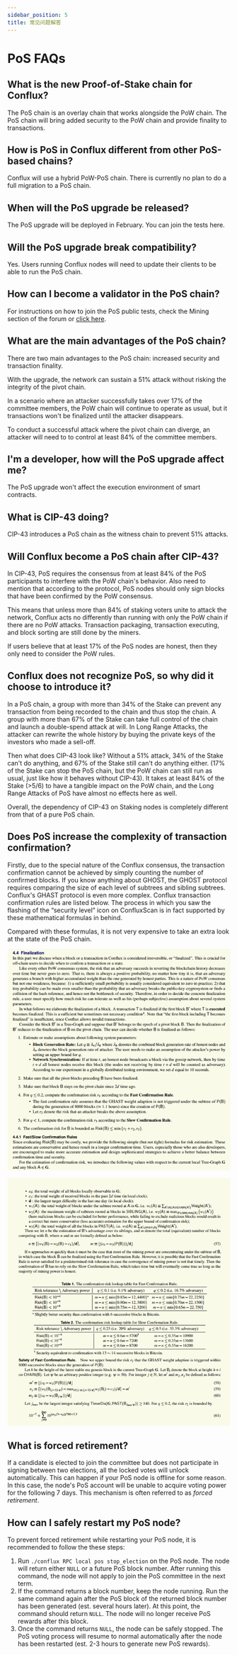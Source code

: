 ```yaml
---
sidebar_position: 5
title: 常见问题解答
---
```


# PoS FAQs

## What is the new Proof-of-Stake chain for Conflux?

The PoS chain is an overlay chain that works alongside the PoW chain. The PoS chain will bring added security to the PoW chain and provide finality to transactions.

## How is PoS in Conflux different from other PoS-based chains?

Conflux will use a hybrid PoW-PoS chain. There is currently no plan to do a full migration to a PoS chain.

## When will the PoS upgrade be released?

The PoS upgrade will be deployed in February. You can join the tests here.

## Will the PoS upgrade break compatibility?

Yes. Users running Conflux nodes will need to update their clients to be able to run the PoS chain.

## How can I become a validator in the PoS chain?

For instructions on how to join the PoS public tests, check the Mining section of the forum or [click here](https://forum.conflux.fun/c/English/mining).

## What are the main advantages of the PoS chain?

There are two main advantages to the PoS chain: increased security and transaction finality.

With the upgrade, the network can sustain a 51% attack without risking the integrity of the pivot chain.

In a scenario where an attacker successfully takes over 17% of the committee members, the PoW chain will continue to operate as usual, but it transactions won't be finalized until the attacker disappears.

To conduct a successful attack where the pivot chain can diverge, an attacker will need to to control at least 84% of the committee members.

## I'm a developer, how will the PoS upgrade affect me?

The PoS upgrade won't affect the execution environment of smart contracts.

## What is CIP-43 doing?

CIP-43 introduces a PoS chain as the witness chain to prevent 51% attacks.

## Will Conflux become a PoS chain after CIP-43?

In CIP-43, PoS requires the consensus from at least 84% of the PoS participants to interfere with the PoW chain's behavior. Also need to mention that according to the protocol, PoS nodes should only sign blocks that have been confirmed by the PoW consensus.

This means that unless more than 84% of staking voters unite to attack the network, Conflux acts no differently than running with only the PoW chain if there are no PoW attacks. Transaction packaging, transaction executing, and block sorting are still done by the miners.

If users believe that at least 17% of the PoS nodes are honest, then they only need to consider the PoW rules.

## Conflux does not recognize PoS, so why did it choose to introduce it?

In a PoS chain, a group with more than 34% of the Stake can prevent any transaction from being recorded to the chain and thus stop the chain. A group with more than 67% of the Stake can take full control of the chain and launch a double-spend attack at will. In Long Range Attacks, the attacker can rewrite the whole history by buying the private keys of the investors who made a sell-off.

Then what does CIP-43 look like? Without a 51% attack, 34% of the Stake can't do anything, and 67% of the Stake still can't do anything either. (17% of the Stake can stop the PoS chain, but the PoW chain can still run as usual, just like how it behaves without CIP-43). It takes at least 84% of the Stake (>5/6) to have a tangible impact on the PoW chain, and the Long Range Attacks of PoS have almost no effects here as well.

Overall, the dependency of CIP-43 on Staking nodes is completely different from that of a pure PoS chain.

## Does PoS increase the complexity of transaction confirmation?

Firstly, due to the special nature of the Conflux consensus, the transaction confirmation cannot be achieved by simply counting the number of confirmed blocks. If you know anything about GHOST, the GHOST protocol requires comparing the size of each level of subtrees and sibling subtrees. Conflux's GHAST protocol is even more complex. Conflux transaction confirmation rules are listed below. The process in which you saw the flashing of the “security level” icon on ConfluxScan is in fact supported by these mathematical formulas in behind.

Compared with these formulas, it is not very expensive to take an extra look at the state of the PoS chain.

![Locale Dropdown](./img/4finalization.png)

![Locale Dropdown](./img/5finalization.png)

## What is forced retirement?

If a candidate is elected to join the committee but does not participate in signing between two elections, all the locked votes will unlock automatically. This can happen if your PoS node is offline for some reason. In this case, the node's PoS account will be unable to acquire voting power for the following 7 days. This mechanism is often referred to as *forced retirement*.

## How can I safely restart my PoS node?

To prevent forced retirement while restarting your PoS node, it is recommended to follow the these steps:

1. Run `./conflux RPC local pos stop_election` on the PoS node. The node will return either `NULL` or a future PoS block number. After running this command, the node will not apply to join the PoS committee in the next term.
2. If the command returns a block number, keep the node running. Run the same command again after the PoS block of the returned block number has been generated (est. several hours later). At this point, the command should return `NULL`. The node will no longer receive PoS rewards after this block.
3. Once the command returns `NULL`, the node can be safely stopped. The PoS voting process will resume to normal automatically after the node has been restarted (est. 2-3 hours to generate new PoS rewards).
